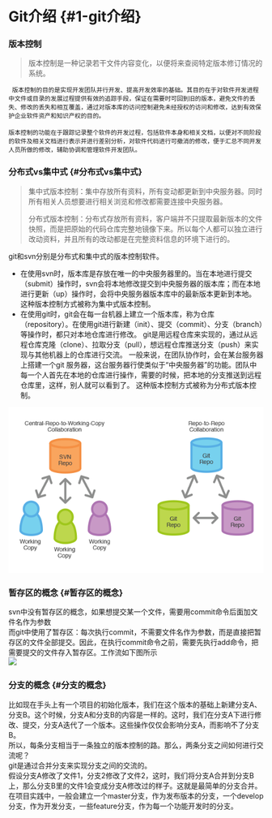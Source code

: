 # Git介绍 {#1-git介绍}

### 版本控制

> 版本控制是一种记录若干文件内容变化，以便将来查阅特定版本修订情况的系统。

     版本控制的目的是实现开发团队并行开发、提高开发效率的基础。其目的在于对软件开发进程中文件或目录的发展过程提供有效的追踪手段，保证在需要时可回到旧的版本，避免文件的丢失、修改的丢失和相互覆盖，通过对版本库的访问控制避免未经授权的访问和修改，达到有效保护企业软件资产和知识产权的目的。

    版本控制的功能在于跟踪记录整个软件的开发过程，包括软件本身和相关文档，以便对不同阶段的软件及相关文档进行表示并进行差别分析，对软件代码进行可撤消的修改，便于汇总不同开发人员所做的修改，辅助协调和管理软件开发团队。

### 分布式vs集中式 {#分布式vs集中式}

> 集中式版本控制：集中存放所有资料，所有变动都更新到中央服务器。同时所有相关人员想要进行相关浏览和修改都需要连接中央服务器。
>
> 分布式版本控制：分布式存放所有资料，客户端并不只提取最新版本的文件快照，而是把原始的代码仓库完整地镜像下来。所以每个人都可以独立进行改动资料，并且所有的改动都是在完整资料信息的环境下进行的。



git和svn分别是分布式和集中式的版本控制软件。

* 在使用svn时，版本库是存放在唯一的中央服务器里的。当在本地进行提交（submit）操作时，svn会将本地修改提交到中央服务器的版本库；而在本地进行更新（up）操作时，会将中央服务器版本库中的最新版本更新到本地。 这种版本控制方式被称为集中式版本控制。
* 在使用git时，git会在每一台机器上建立一个版本库，称为仓库（repository）。在使用git进行新建（init）、提交（commit）、分支（branch）等操作时，都只对本地仓库进行修改。 git是用远程仓库来实现的，通过从远程仓库克隆（clone）、拉取分支（pull），想远程仓库推送分支（push）来实现与其他机器上的仓库进行交流。 一般来说，在团队协作时，会在某台服务器上搭建一个git 服务器，这台服务器行使类似于“中央服务器”的功能。团队中每一个人首先在本地的仓库进行操作，需要的时候，把本地的分支推送到远程仓库里，这样，别人就可以看到了。 这种版本控制方式被称为分布式版本控制。

![](/assets/import.png)

### 暂存区的概念 {#暂存区的概念}

svn中没有暂存区的概念，如果想提交某一个文件，需要用commit命令后面加文件名作为参数  
而git中使用了暂存区：每次执行commit，不需要文件名作为参数，而是直接把暂存区的文件全部提交。因此，在执行commit命令之前，需要先执行add命令，把需要提交的文件存入暂存区。工作流如下图所示  
![](https://albertlin1102.gitbooks.io/sc_git_guide/content/part1/trees.png)

### 分支的概念 {#分支的概念}

比如现在手头上有一个项目的初始化版本，我们在这个版本的基础上新建分支A、分支B。这个时候，分支A和分支B的内容是一样的。这时，我们在分支A下进行修改、提交，分支A迭代了一个版本。这些操作仅仅会影响分支A，而影响不了分支B。  
所以，每条分支相当于一条独立的版本控制的路。那么，两条分支之间如何进行交流呢？  
git是通过合并分支来实现分支之间的交流的。  
假设分支A修改了文件1，分支2修改了文件2，这时，我们将分支A合并到分支B上，那么分支B里的文件1会变成分支A修改过的样子。这就是最简单的分支合并。  
在项目实践中，一般会建立一个master分支，作为发布版本的分支，一个develop分支，作为开发分支，一些feature分支，作为每一个功能开发时的分支。

